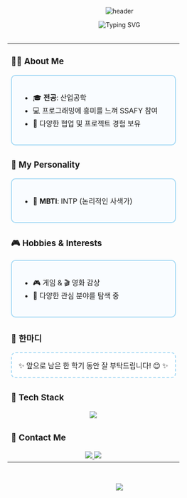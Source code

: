 <div align="center">

![header](https://capsule-render.vercel.app/api?type=waving&color=0:77c4d3,100:a3d8f4&height=250&section=header&text=Lee%20Suin&fontSize=60&fontColor=ffffff)

<img src="https://readme-typing-svg.herokuapp.com?font=Fira+Code&size=24&duration=3000&pause=1000&color=1C1C1C&center=true&vCenter=true&width=435&lines=🌸+Hello!+I'm+Suin!+🌸" alt="Typing SVG" />

</div>

<br/>

<div align="center">

<table style="border:none;">
<tr>
<td width="100%">

<h3>🧑‍💻 About Me</h3>

<div style="border:2px solid #a3d8f4; border-radius:10px; padding:20px; background-color:#f9fcff; text-align:left;">
<ul>
  <li>🎓 <strong>전공</strong>: 산업공학</li>
  <li>💻 프로그래밍에 흥미를 느껴 SSAFY 참여</li>
  <li>🤝 다양한 협업 및 프로젝트 경험 보유</li>
</ul>
</div>

</td>
</tr>

<tr>
<td>

<h3>🧬 My Personality</h3>

<div style="border:2px solid #a3d8f4; border-radius:10px; padding:20px; background-color:#f9fcff; text-align:left;">
<ul>
  <li>🧩 <strong>MBTI</strong>: INTP (논리적인 사색가)</li>
</ul>
</div>

</td>
</tr>

<tr>
<td>

<h3>🎮 Hobbies & Interests</h3>

<div style="border:2px solid #a3d8f4; border-radius:10px; padding:20px; background-color:#f9fcff; text-align:left;">
<ul>
  <li>🎮 게임 & 🎬 영화 감상</li>
  <li>🌱 다양한 관심 분야를 탐색 중</li>
</ul>
</div>

</td>
</tr>

<tr>
<td>

<h3>💬 한마디</h3>

<div style="border:2px dashed #a3d8f4; border-radius:10px; padding:15px; background-color:#ffffff; text-align:center;">
✨ 앞으로 남은 한 학기 동안 잘 부탁드립니다! 😊 ✨
</div>

</td>
</tr>

<tr>
<td>

<h3>🔧 Tech Stack</h3>

<div align="center" style="margin-top:10px;">
  <img src="https://img.shields.io/badge/Java-007396?style=for-the-badge&logo=OpenJDK&logoColor=white"/>
</div>

</td>
</tr>

<tr>
<td>

<h3>📨 Contact Me</h3>

<div align="center">
  <a href="mailto:your_email@example.com">
    <img src="https://img.shields.io/badge/Gmail-EA4335?style=for-the-badge&logo=Gmail&logoColor=white"/>
  </a>
  <a href="https://github.com/your-github-username">
    <img src="https://img.shields.io/badge/GitHub_Profile-181717?style=for-the-badge&logo=GitHub&logoColor=white"/>
  </a>
</div>

</td>
</tr>
</table>

</div>

<br/>

<p align="center">
  <img src="https://capsule-render.vercel.app/api?type=waving&color=0:a3d8f4,100:ffffff&height=120&section=footer"/>
</p>

